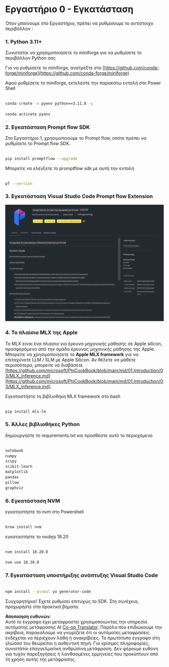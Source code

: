 <!--
CO_OP_TRANSLATOR_METADATA:
{
  "original_hash": "4b16264917d9b93169745d92b8ce8c65",
  "translation_date": "2025-07-17T04:19:00+00:00",
  "source_file": "md/02.Application/02.Code/Phi3/VSCodeExt/HOL/Apple/01.Installations.md",
  "language_code": "el"
}
-->
# **Εργαστήριο 0 - Εγκατάσταση**

Όταν μπαίνουμε στο Εργαστήριο, πρέπει να ρυθμίσουμε το αντίστοιχο περιβάλλον :


### **1. Python 3.11+**

Συνιστάται να χρησιμοποιήσετε το miniforge για να ρυθμίσετε το περιβάλλον Python σας

Για να ρυθμίσετε το miniforge, ανατρέξτε στο [https://github.com/conda-forge/miniforge](https://github.com/conda-forge/miniforge)

Αφού ρυθμίσετε το miniforge, εκτελέστε την παρακάτω εντολή στο Power Shell

```bash

conda create -n pyenv python==3.11.8 -y

conda activate pyenv

```


### **2. Εγκατάσταση Prompt flow SDK**

Στο Εργαστήριο 1, χρησιμοποιούμε το Prompt flow, οπότε πρέπει να ρυθμίσετε το Prompt flow SDK.

```bash

pip install promptflow --upgrade

```

Μπορείτε να ελέγξετε το promptflow sdk με αυτή την εντολή


```bash

pf --version

```

### **3. Εγκατάσταση Visual Studio Code Prompt flow Extension**

![pf](../../../../../../../../../translated_images/pf_ext.8cf76b5846e9b8562b0dd276004237b3ff3797066b9f912d39c0ae6c88b35878.el.png)

### **4. Το πλαίσιο MLX της Apple**

Το MLX είναι ένα πλαίσιο για έρευνα μηχανικής μάθησης σε Apple silicon, προσφερόμενο από την ομάδα έρευνας μηχανικής μάθησης της Apple. Μπορείτε να χρησιμοποιήσετε το **Apple MLX framework** για να επιταχύνετε LLM / SLM με Apple Silicon. Αν θέλετε να μάθετε περισσότερα, μπορείτε να διαβάσετε [https://github.com/microsoft/PhiCookBook/blob/main/md/01.Introduction/03/MLX_Inference.md](https://github.com/microsoft/PhiCookBook/blob/main/md/01.Introduction/03/MLX_Inference.md).

Εγκαταστήστε τη βιβλιοθήκη MLX framework στο bash


```bash

pip install mlx-lm

```



### **5. Άλλες βιβλιοθήκες Python**


δημιουργήστε το requirements.txt και προσθέστε αυτό το περιεχόμενο

```txt

notebook
numpy 
scipy 
scikit-learn 
matplotlib 
pandas 
pillow 
graphviz

```


### **6. Εγκατάσταση NVM**

εγκαταστήστε το nvm στο Powershell 


```bash

brew install nvm

```

εγκαταστήστε το nodejs 18.20


```bash

nvm install 18.20.0

nvm use 18.20.0

```

### **7. Εγκατάσταση υποστήριξης ανάπτυξης Visual Studio Code**


```bash

npm install --global yo generator-code

```

Συγχαρητήρια! Έχετε ρυθμίσει επιτυχώς το SDK. Στη συνέχεια, προχωρήστε στα πρακτικά βήματα.

**Αποποίηση ευθυνών**:  
Αυτό το έγγραφο έχει μεταφραστεί χρησιμοποιώντας την υπηρεσία αυτόματης μετάφρασης AI [Co-op Translator](https://github.com/Azure/co-op-translator). Παρόλο που επιδιώκουμε την ακρίβεια, παρακαλούμε να γνωρίζετε ότι οι αυτόματες μεταφράσεις ενδέχεται να περιέχουν λάθη ή ανακρίβειες. Το πρωτότυπο έγγραφο στη γλώσσα του θεωρείται η αυθεντική πηγή. Για κρίσιμες πληροφορίες, συνιστάται επαγγελματική ανθρώπινη μετάφραση. Δεν φέρουμε ευθύνη για τυχόν παρεξηγήσεις ή λανθασμένες ερμηνείες που προκύπτουν από τη χρήση αυτής της μετάφρασης.